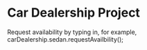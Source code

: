 # Car Dealership Project

Request availability by typing in, for example, carDealership.sedan.requestAvailbility();
